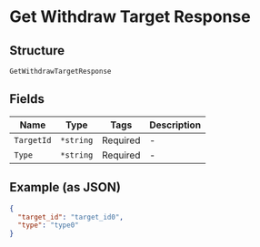 
# Get Withdraw Target Response

## Structure

`GetWithdrawTargetResponse`

## Fields

| Name | Type | Tags | Description |
|  --- | --- | --- | --- |
| `TargetId` | `*string` | Required | - |
| `Type` | `*string` | Required | - |

## Example (as JSON)

```json
{
  "target_id": "target_id0",
  "type": "type0"
}
```

